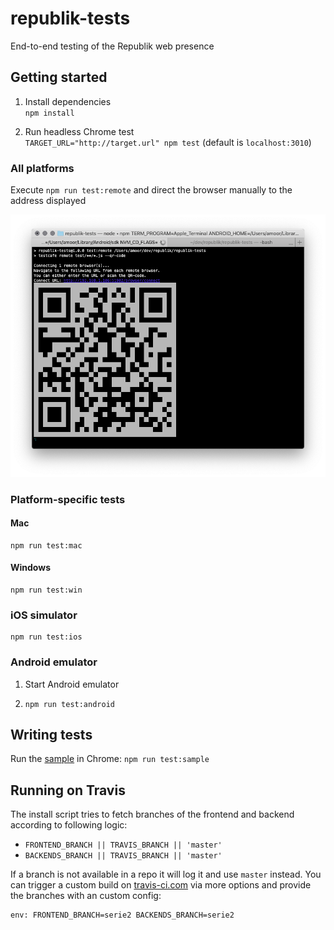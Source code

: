 # republik-tests
End-to-end testing of the Republik web presence

## Getting started

  1. Install dependencies  
     `npm install`
 
 2. Run headless Chrome test  
    `TARGET_URL="http://target.url" npm test` (default is `localhost:3010`)

### All platforms

Execute `npm run test:remote` and direct the browser manually to the address displayed

![Test remote](images/test-remote.png)

### Platform-specific tests

#### Mac

    npm run test:mac

#### Windows

    npm run test:win

### iOS simulator

    npm run test:ios

### Android emulator

1. Start Android emulator

2. `npm run test:android`

## Writing tests

Run the [sample](sample) in Chrome: `npm run test:sample`

## Running on Travis

The install script tries to fetch branches of the frontend and backend according to following logic: 

- `FRONTEND_BRANCH || TRAVIS_BRANCH || 'master'`
- `BACKENDS_BRANCH || TRAVIS_BRANCH || 'master'`

If a branch is not available in a repo it will log it and use `master` instead. You can trigger a custom build on [travis-ci.com](https://travis-ci.com/orbiting/republik-tests) via more options and provide the branches with an custom config:

```
env: FRONTEND_BRANCH=serie2 BACKENDS_BRANCH=serie2
```
